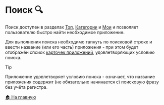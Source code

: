 # Поиск 🔍
Поиск доступен в разделах [Топ](/sections/top), [Категории](/sections/categories) и [Мои](/sections/myapps) и позволяет пользователю быстро найти необходимое приложение.

Для выполнения поиска необходимо тапнуть по поисковой строке и ввести название (или его часть) приложения - при этом будет отображён спсиок [карточек приложений](/features/apps), удовлетворяющих условию поиска.

> [!TIP]
> Приложение удовлетворяет условию поиска - означает, что название приложения содержит (не обязательно начинается с) поисковую фразу без учёта регистра.

[🏠 На главную](/)
